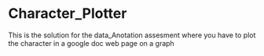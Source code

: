 # Character_Plotter
 This is the solution for the data_Anotation assesment where you have to plot the character in a google doc web page on a graph
